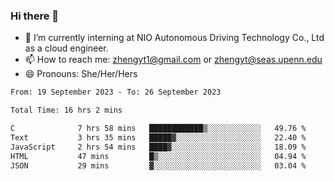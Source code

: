 ### Hi there 👋

<!--
**zhengyt1/zhengyt1** is a ✨ _special_ ✨ repository because its `README.md` (this file) appears on your GitHub profile.

Here are some ideas to get you started:

- 🔭 I’m currently working on ...
- 🌱 I’m currently learning ...
- 👯 I’m looking to collaborate on ...
- 🤔 I’m looking for help with ...
- 💬 Ask me about ...
- 📫 How to reach me: ...
- 😄 Pronouns: ...
- ⚡ Fun fact: ...
-->

- 🔭 I’m currently interning at NIO Autonomous Driving Technology Co., Ltd as a cloud engineer.
- 📫 How to reach me: zhengyt1@gmail.com or zhengyt@seas.upenn.edu
- 😄 Pronouns: She/Her/Hers



<!--START_SECTION:waka-->

```txt
From: 19 September 2023 - To: 26 September 2023

Total Time: 16 hrs 2 mins

C              7 hrs 58 mins   ████████████▒░░░░░░░░░░░░   49.76 %
Text           3 hrs 35 mins   █████▓░░░░░░░░░░░░░░░░░░░   22.40 %
JavaScript     2 hrs 54 mins   ████▓░░░░░░░░░░░░░░░░░░░░   18.09 %
HTML           47 mins         █▒░░░░░░░░░░░░░░░░░░░░░░░   04.94 %
JSON           29 mins         ▓░░░░░░░░░░░░░░░░░░░░░░░░   03.04 %
```

<!--END_SECTION:waka-->
